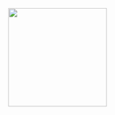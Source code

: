 <div id="header" align="center">
  <img src="https://media.giphy.com/media/cLGu3Icy4OImKOJpai/giphy.gif" width="200"/>
</div>
